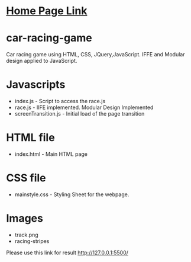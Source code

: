 # [Home Page Link](https://zalak13.github.io/car-racing-game/)

# car-racing-game
Car racing game using HTML, CSS, JQuery,JavaScript. IFFE and Modular design applied to JavaScript.


# Javascripts
* index.js - Script to access the race.js
* race.js - IIFE implemented. Modular Design Implemented
* screenTransition.js - Initial load of the page transition

# HTML file
* index.html - Main HTML page

# CSS file
* mainstyle.css - Styling Sheet for the webpage.

# Images
* track.png
* racing-stripes

Please use this link for result 
http://127.0.0.1:5500/
